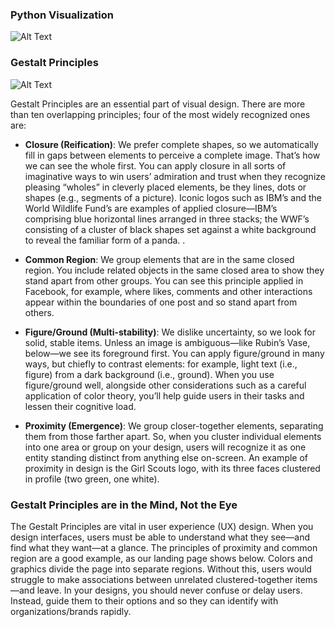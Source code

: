 ### Python Visualization
![Alt Text](https://www.simplilearn.com/ice9/free_resources_article_thumb/Python_Seaborn/Python_Seaborn_20.gif)

### Gestalt Principles

![Alt Text](https://images.squarespace-cdn.com/content/v1/5cd086954d871105efcb7d89/1602512267159-79902V0GJVVJHENAJU2P/8GestaltPrinciplesofVisualPerception.png?format=2500w)

Gestalt Principles are an essential part of visual design. There are more than ten overlapping principles; four of the most widely recognized ones are:

- **Closure (Reification)**: We prefer complete shapes, so we automatically fill in 
gaps between elements to perceive a complete image. That’s how we can see the whole first. You can apply closure in all sorts of imaginative ways to win users’ admiration and trust when they recognize pleasing “wholes” in cleverly placed elements, be they lines, dots or shapes (e.g., segments of a picture). Iconic logos such as IBM’s and the World Wildlife Fund’s are examples of applied closure—IBM’s comprising blue horizontal lines arranged in three stacks; the WWF’s consisting of a cluster of black shapes set against a white background to reveal the familiar form of a panda. .

- **Common Region**: We group elements that are in the same closed region. You include related objects in the same closed area to show they stand apart from other groups. You can see this principle applied in Facebook, for example, where likes, comments and other interactions appear within the boundaries of one post and so stand apart from others.

- **Figure/Ground (Multi-stability)**: We dislike uncertainty, so we look for solid, stable items. Unless an image is ambiguous—like Rubin’s Vase, below—we see its foreground first. You can apply figure/ground in many ways, but chiefly to contrast elements: for example, light text (i.e., figure) from a dark background (i.e., ground). When you use figure/ground well, alongside other considerations such as a careful application of color theory, you’ll help guide users in their tasks and lessen their cognitive load.

- **Proximity (Emergence)**: We group closer-together elements, separating them from those farther apart. So, when you cluster individual elements into one area or group on your design, users will recognize it as one entity standing distinct from anything else on-screen. An example of proximity in design is the Girl Scouts logo, with its three faces clustered in profile (two green, one white).

### Gestalt Principles are in the Mind, Not the Eye
The Gestalt Principles are vital in user experience (UX) design. When you design interfaces, users must be able to understand what they see—and find what they want—at a glance. The principles of proximity and common region are a good example, as our landing page shows below. Colors and graphics divide the page into separate regions. Without this, users would struggle to make associations between unrelated clustered-together items—and leave. In your designs, you should never confuse or delay users. Instead, guide them to their options and so they can identify with organizations/brands rapidly.
